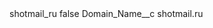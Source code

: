 <?xml version="1.0" encoding="UTF-8"?>
<CustomMetadata xmlns="http://soap.sforce.com/2006/04/metadata" xmlns:xsi="http://www.w3.org/2001/XMLSchema-instance" xmlns:xsd="http://www.w3.org/2001/XMLSchema">
    <label>shotmail_ru</label>
    <protected>false</protected>
    <values>
        <field>Domain_Name__c</field>
        <value xsi:type="xsd:string">shotmail.ru</value>
    </values>
</CustomMetadata>
